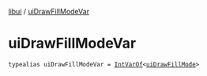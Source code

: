 [libui](index.md) / [uiDrawFillModeVar](./ui-draw-fill-mode-var.md)

# uiDrawFillModeVar

`typealias uiDrawFillModeVar = `[`IntVarOf`](../kotlinx.cinterop/-int-var-of/index.md)`<`[`uiDrawFillMode`](ui-draw-fill-mode.md)`>`